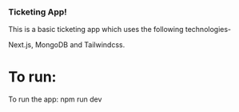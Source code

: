 ### Ticketing App!

This is a basic ticketing app which uses the following technologies-

Next.js, MongoDB and Tailwindcss.

# To run:

To run the app:
npm run dev
